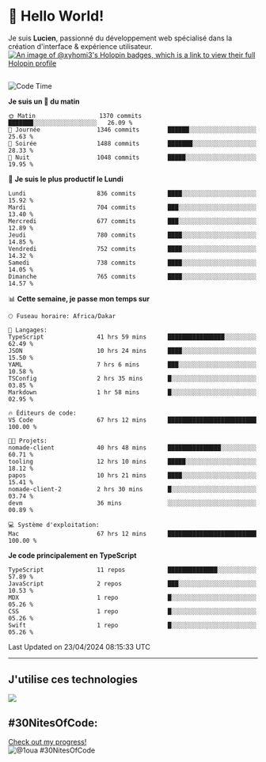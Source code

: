 # 👋 Hello World!

Je suis **Lucien**, passionné du développement web spécialisé dans la création d'interface & expérience utilisateur.
[![An image of @xyhomi3's Holopin badges, which is a link to view their full Holopin profile](https://holopin.me/xyhomi3)](https://holopin.io/@xyhomi3)

##

<!--START_SECTION:waka-->
![Code Time](http://img.shields.io/badge/Code%20Time-1%2C025%20hrs%2051%20mins-blue)

**Je suis un 🐤 du matin** 

```text
🌞 Matin                  1370 commits        ███████░░░░░░░░░░░░░░░░░░   26.09 % 
🌆 Journée                1346 commits        ██████░░░░░░░░░░░░░░░░░░░   25.63 % 
🌃 Soirée                 1488 commits        ███████░░░░░░░░░░░░░░░░░░   28.33 % 
🌙 Nuit                   1048 commits        █████░░░░░░░░░░░░░░░░░░░░   19.95 % 
```
📅 **Je suis le plus productif le Lundi** 

```text
Lundi                    836 commits         ████░░░░░░░░░░░░░░░░░░░░░   15.92 % 
Mardi                    704 commits         ███░░░░░░░░░░░░░░░░░░░░░░   13.40 % 
Mercredi                 677 commits         ███░░░░░░░░░░░░░░░░░░░░░░   12.89 % 
Jeudi                    780 commits         ████░░░░░░░░░░░░░░░░░░░░░   14.85 % 
Vendredi                 752 commits         ████░░░░░░░░░░░░░░░░░░░░░   14.32 % 
Samedi                   738 commits         ████░░░░░░░░░░░░░░░░░░░░░   14.05 % 
Dimanche                 765 commits         ████░░░░░░░░░░░░░░░░░░░░░   14.57 % 
```


📊 **Cette semaine, je passe mon temps sur** 

```text
🕑︎ Fuseau horaire: Africa/Dakar

💬 Langages: 
TypeScript               41 hrs 59 mins      ████████████████░░░░░░░░░   62.49 % 
JSON                     10 hrs 24 mins      ████░░░░░░░░░░░░░░░░░░░░░   15.50 % 
YAML                     7 hrs 6 mins        ███░░░░░░░░░░░░░░░░░░░░░░   10.58 % 
TSConfig                 2 hrs 35 mins       █░░░░░░░░░░░░░░░░░░░░░░░░   03.85 % 
Markdown                 1 hr 58 mins        █░░░░░░░░░░░░░░░░░░░░░░░░   02.95 % 

🔥 Éditeurs de code: 
VS Code                  67 hrs 12 mins      █████████████████████████   100.00 % 

🐱‍💻 Projets: 
nomade-client            40 hrs 48 mins      ███████████████░░░░░░░░░░   60.71 % 
tooling                  12 hrs 10 mins      █████░░░░░░░░░░░░░░░░░░░░   18.12 % 
papos                    10 hrs 21 mins      ████░░░░░░░░░░░░░░░░░░░░░   15.41 % 
nomade-client-2          2 hrs 30 mins       █░░░░░░░░░░░░░░░░░░░░░░░░   03.74 % 
devm                     36 mins             ░░░░░░░░░░░░░░░░░░░░░░░░░   00.89 % 

💻 Système d'exploitation: 
Mac                      67 hrs 12 mins      █████████████████████████   100.00 % 
```

**Je code principalement en TypeScript** 

```text
TypeScript               11 repos            ██████████████░░░░░░░░░░░   57.89 % 
JavaScript               2 repos             ███░░░░░░░░░░░░░░░░░░░░░░   10.53 % 
MDX                      1 repo              █░░░░░░░░░░░░░░░░░░░░░░░░   05.26 % 
CSS                      1 repo              █░░░░░░░░░░░░░░░░░░░░░░░░   05.26 % 
Swift                    1 repo              █░░░░░░░░░░░░░░░░░░░░░░░░   05.26 % 
```




 Last Updated on 23/04/2024 08:15:33 UTC
<!--END_SECTION:waka-->
---

## J'utilise ces technologies

<p align="left">
  <a href="https://skillicons.dev">
    <img src="https://skillicons.dev/icons?i=ts,js,md,scss,tailwind,react,redux,docker,express,astro,vite,nextjs,vercel,figma,ableton" />
  </a>
</p>

## #30NitesOfCode:
  [Check out my progress!](https://www.codedex.io/@1oua/30-nites-of-code)  
  ![@1oua #30NitesOfCode](https://www.codedex.io/api/petStatus?user=1oua)
